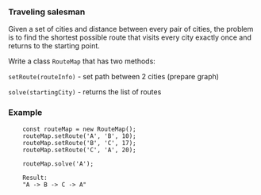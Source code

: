 ### Traveling salesman

Given a set of cities and distance between every pair of cities, the problem is to find the shortest possible route that visits every city exactly once and returns to the starting point.

Write a class `RouteMap` that has two methods:

`setRoute(routeInfo)` - set path between 2 cities (prepare graph)

`solve(startingCity)` - returns the list of routes

### Example

```
    const routeMap = new RouteMap();
    routeMap.setRoute('A', 'B', 10);
    routeMap.setRoute('B', 'C', 17);
    routeMap.setRoute('C', 'A', 20);

    routeMap.solve('A');

    Result: 
    "A -> B -> C -> A"
```
